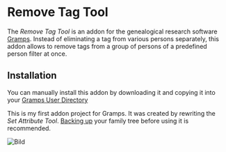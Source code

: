 # Remove Tag Tool

The *Remove Tag Tool* is an addon for the genealogical research software [Gramps](https://gramps-project.org/introduction-WP/). Instead of eliminating a tag from various persons separately, this addon allows to remove tags from a group of persons of a predefined person filter at once.

## Installation
You can manually install this addon by downloading it and copying it into your [Gramps User Directory](https://gramps-project.org/wiki/index.php/Gramps_5.0_Wiki_Manual_-_User_Directory)

This is my first addon project for Gramps. It was created by rewriting the *Set Attribute Tool*. [Backing up](https://gramps-project.org/wiki/index.php/How_to_make_a_backup) your family tree before using it is recommended.

![Bild](https://raw.githubusercontent.com/Mattkmmr/Remove-Tag-Tool/master/Screenshot.PNG)
